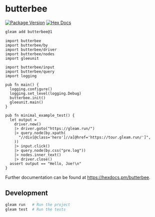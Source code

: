 # butterbee

[![Package Version](https://img.shields.io/hexpm/v/butterbee)](https://hex.pm/packages/butterbee)
[![Hex Docs](https://img.shields.io/badge/hex-docs-ffaff3)](https://hexdocs.pm/butterbee/)

```sh
gleam add butterbee@1
```
```gleam
import butterbee
import butterbee/by
import butterbee/driver
import butterbee/nodes
import gleeunit

import butterbee/input
import butterbee/query
import logging

pub fn main() {
  logging.configure()
  logging.set_level(logging.Debug)
  butterbee.init()
  gleeunit.main()
}

pub fn minimal_example_test() {
  let output =
    driver.new()
    |> driver.goto("https://gleam.run/")
    |> query.node(by.xpath(
      "//div[@class='hero']//a[@href='https://tour.gleam.run/']",
    ))
    |> input.click()
    |> query.node(by.css("pre.log"))
    |> nodes.inner_text()
    |> driver.close()
  assert output == "Hello, Joe!\n"
}
```

Further documentation can be found at <https://hexdocs.pm/butterbee>.

## Development

```sh
gleam run   # Run the project
gleam test  # Run the tests
```
